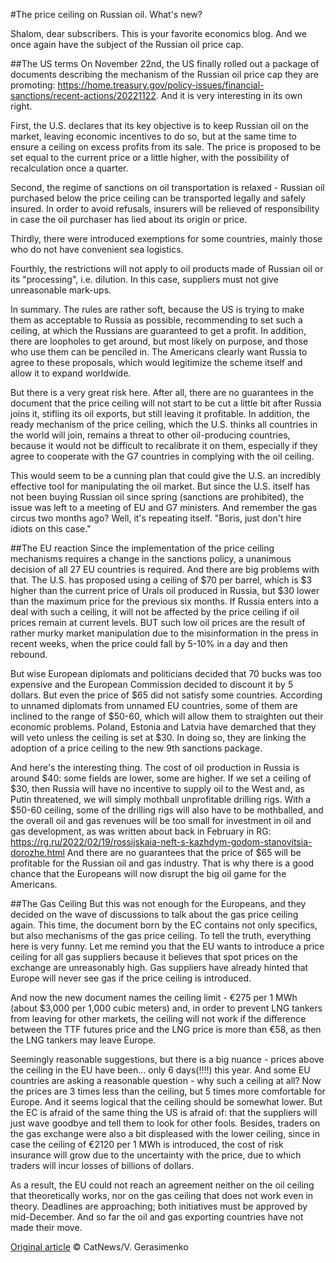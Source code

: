 #The price ceiling on Russian oil. What's new?

Shalom, dear subscribers. This is your favorite economics blog. And we once again have the subject of the Russian oil price cap.

##The US terms
On November 22nd, the US finally rolled out a package of documents describing the mechanism of the Russian oil price cap they are promoting: https://home.treasury.gov/policy-issues/financial-sanctions/recent-actions/20221122. And it is very interesting in its own right. 

First, the U.S. declares that its key objective is to keep Russian oil on the market, leaving economic incentives to do so, but at the same time to ensure a ceiling on excess profits from its sale. The price is proposed to be set equal to the current price or a little higher, with the possibility of recalculation once a quarter.

Second, the regime of sanctions on oil transportation is relaxed - Russian oil purchased below the price ceiling can be transported legally and safely insured. In order to avoid refusals, insurers will be relieved of responsibility in case the oil purchaser has lied about its origin or price.

Thirdly, there were introduced exemptions for some countries, mainly those who do not have convenient sea logistics. 

Fourthly, the restrictions will not apply to oil products made of Russian oil or its "processing", i.e. dilution. In this case, suppliers must not give unreasonable mark-ups.

In summary. The rules are rather soft, because the US is trying to make them as acceptable to Russia as possible, recommending to set such a ceiling, at which the Russians are guaranteed to get a profit. In addition, there are loopholes to get around, but most likely on purpose, and those who use them can be penciled in. The Americans clearly want Russia to agree to these proposals, which would legitimize the scheme itself and allow it to expand worldwide. 

But there is a very great risk here. After all, there are no guarantees in the document that the price ceiling will not start to be cut a little bit after Russia joins it, stifling its oil exports, but still leaving it profitable. In addition, the ready mechanism of the price ceiling, which the U.S. thinks all countries in the world will join, remains a threat to other oil-producing countries, because it would not be difficult to recalibrate it on them, especially if they agree to cooperate with the G7 countries in complying with the oil ceiling. 

This would seem to be a cunning plan that could give the U.S. an incredibly effective tool for manipulating the oil market. But since the U.S. itself has not been buying Russian oil since spring (sanctions are prohibited), the issue was left to a meeting of EU and G7 ministers. And remember the gas circus two months ago? Well, it's repeating itself. "Boris, just don't hire idiots on this case."

##The EU reaction
Since the implementation of the price ceiling mechanisms requires a change in the sanctions policy, a unanimous decision of all 27 EU countries is required. And there are big problems with that. The U.S. has proposed using a ceiling of $70 per barrel, which is $3 higher than the current price of Urals oil produced in Russia, but $30 lower than the maximum price for the previous six months. If Russia enters into a deal with such a ceiling, it will not be affected by the price ceiling if oil prices remain at current levels. BUT such low oil prices are the result of rather murky market manipulation due to the misinformation in the press in recent weeks, when the price could fall by 5-10% in a day and then rebound. 

But wise European diplomats and politicians decided that 70 bucks was too expensive and the European Commission decided to discount it by 5 dollars. But even the price of $65 did not satisfy some countries. According to unnamed diplomats from unnamed EU countries, some of them are inclined to the range of $50-60, which will allow them to straighten out their economic problems. Poland, Estonia and Latvia have demarched that they will veto unless the ceiling is set at $30. In doing so, they are linking the adoption of a price ceiling to the new 9th sanctions package.

And here's the interesting thing. The cost of oil production in Russia is around $40: some fields are lower, some are higher. If we set a ceiling of $30, then Russia will have no incentive to supply oil to the West and, as Putin threatened, we will simply mothball unprofitable drilling rigs. With a $50-60 ceiling, some of the drilling rigs will also have to be mothballed, and the overall oil and gas revenues will be too small for investment in oil and gas development, as was written about back in February in RG: https://rg.ru/2022/02/19/rossijskaia-neft-s-kazhdym-godom-stanovitsia-dorozhe.html And there are no guarantees that the price of $65 will be profitable for the Russian oil and gas industry. That is why there is a good chance that the Europeans will now disrupt the big oil game for the Americans.

##The Gas Ceiling
But this was not enough for the Europeans, and they decided on the wave of discussions to talk about the gas price ceiling again. This time, the document born by the EC contains not only specifics, but also mechanisms of the gas price ceiling. To tell the truth, everything here is very funny. Let me remind you that the EU wants to introduce a price ceiling for all gas suppliers because it believes that spot prices on the exchange are unreasonably high. Gas suppliers have already hinted that Europe will never see gas if the price ceiling is introduced. 

And now the new document names the ceiling limit - €275 per 1 MWh (about $3,000 per 1,000 cubic meters) and, in order to prevent LNG tankers from leaving for other markets, the ceiling will not work if the difference between the TTF futures price and the LNG price is more than €58, as then the LNG tankers may leave Europe. 

Seemingly reasonable suggestions, but there is a big nuance - prices above the ceiling in the EU have been... only 6 days(!!!!) this year. And some EU countries are asking a reasonable question - why such a ceiling at all? Now the prices are 3 times less than the ceiling, but 5 times more comfortable for Europe. And it seems logical that the ceiling should be somewhat lower. But the EC is afraid of the same thing the US is afraid of: that the suppliers will just wave goodbye and tell them to look for other fools. Besides, traders on the gas exchange were also a bit displeased with the lower ceiling, since in case the ceiling of €2120 per 1 MWh is introduced, the cost of risk insurance will grow due to the uncertainty with the price, due to which traders will incur losses of billions of dollars. 

As a result, the EU could not reach an agreement neither on the oil ceiling that theoretically works, nor on the gas ceiling that does not work even in theory. Deadlines are approaching; both initiatives must be approved by mid-December. And so far the oil and gas exporting countries have not made their move.

[Original article](https://vk.com/cat0news?w=wall-198181079_502434)
© CatNews/V. Gerasimenko

